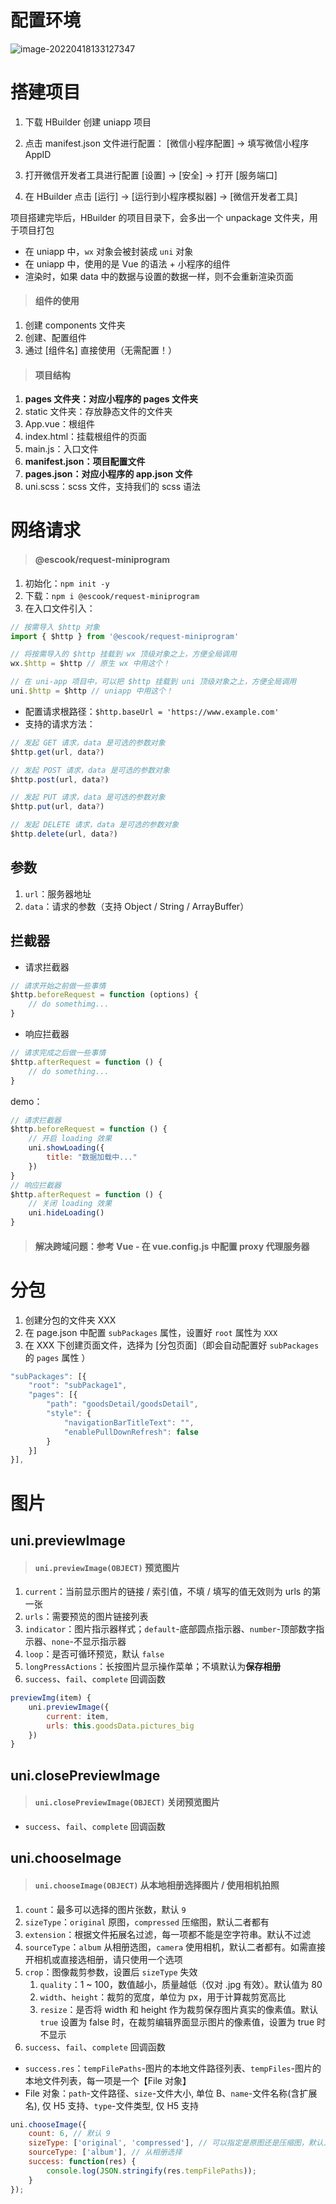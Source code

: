 # 配置环境

![image-20220418133127347](picture/16.uniapp/image-20220418133127347.png)

# 搭建项目

1. 下载 HBuilder 创建 uniapp 项目

2. 点击 manifest.json 文件进行配置：
   [微信小程序配置] → 填写微信小程序AppID
   
3. 打开微信开发者工具进行配置
   [设置] → [安全] → 打开 [服务端口]
   
4. 在 HBuilder 点击 [运行] → [运行到小程序模拟器] → [微信开发者工具]

项目搭建完毕后，HBuilder 的项目目录下，会多出一个 unpackage 文件夹，用于项目打包

- 在 uniapp 中，`wx` 对象会被封装成 `uni` 对象
- 在 uniapp 中，使用的是 Vue 的语法 + 小程序的组件
- 渲染时，如果 data 中的数据与设置的数据一样，则不会重新渲染页面

> #### 组件的使用

1. 创建 components 文件夹
2. 创建、配置组件
3. 通过 [组件名] 直接使用（无需配置！）

> #### 项目结构

1. **pages 文件夹：对应小程序的 pages 文件夹**
2. static 文件夹：存放静态文件的文件夹
3. App.vue：根组件
4. index.html：挂载根组件的页面
5. main.js：入口文件
6. **manifest.json：项目配置文件**
7. **pages.json：对应小程序的 app.json 文件**
8. uni.scss：scss 文件，支持我们的 scss 语法

# 网络请求

> #### @escook/request-miniprogram

1. 初始化：`npm init -y`
2. 下载：`npm i @escook/request-miniprogram`
3. 在入口文件引入：

```js
// 按需导入 $http 对象
import { $http } from '@escook/request-miniprogram'

// 将按需导入的 $http 挂载到 wx 顶级对象之上，方便全局调用
wx.$http = $http // 原生 wx 中用这个！

// 在 uni-app 项目中，可以把 $http 挂载到 uni 顶级对象之上，方便全局调用
uni.$http = $http // uniapp 中用这个！
```

- 配置请求根路径：`$http.baseUrl = 'https://www.example.com'`
- 支持的请求方法：

```js
// 发起 GET 请求，data 是可选的参数对象
$http.get(url, data?)

// 发起 POST 请求，data 是可选的参数对象
$http.post(url, data?)

// 发起 PUT 请求，data 是可选的参数对象
$http.put(url, data?)

// 发起 DELETE 请求，data 是可选的参数对象
$http.delete(url, data?)
```

## 参数

1. `url`：服务器地址
2. `data`：请求的参数（支持 Object / String / ArrayBuffer）

## 拦截器

- 请求拦截器

```js
// 请求开始之前做一些事情
$http.beforeRequest = function (options) {
    // do somethimg...
}
```

- 响应拦截器

```js
// 请求完成之后做一些事情
$http.afterRequest = function () {
    // do something...
}
```

demo：

```js
// 请求拦截器
$http.beforeRequest = function () {
	// 开启 loading 效果
	uni.showLoading({
		title: "数据加载中..."
	})
}
// 响应拦截器
$http.afterRequest = function () {
	// 关闭 loading 效果
	uni.hideLoading()
}
```

> #### 解决跨域问题：参考 Vue - 在 vue.config.js 中配置 proxy 代理服务器

# 分包

1. 创建分包的文件夹 XXX
2. 在 page.json 中配置 `subPackages` 属性，设置好 `root` 属性为 `XXX`
3. 在 XXX 下创建页面文件，选择为 [分包页面]（即会自动配置好 `subPackages` 的 `pages` 属性 ）

```js
"subPackages": [{
    "root": "subPackage1",
    "pages": [{
        "path": "goodsDetail/goodsDetail",
        "style": {
            "navigationBarTitleText": "",
            "enablePullDownRefresh": false
        }
    }]
}],
```

# 图片

## uni.previewImage

> #### `uni.previewImage(OBJECT)` 预览图片

1. `current`：当前显示图片的链接 / 索引值，不填 / 填写的值无效则为 urls 的第一张
2. `urls`：需要预览的图片链接列表
3. `indicator`：图片指示器样式；`default`-底部圆点指示器、`number`-顶部数字指示器、`none`-不显示指示器
4. `loop`：是否可循环预览，默认 `false`
5. `longPressActions`：长按图片显示操作菜单；不填默认为**保存相册**
6. `success`、`fail`、`complete` 回调函数

```js
previewImg(item) {
	uni.previewImage({
		current: item,
		urls: this.goodsData.pictures_big
	})
}
```

## uni.closePreviewImage

> #### `uni.closePreviewImage(OBJECT)` 关闭预览图片

- `success`、`fail`、`complete` 回调函数

## uni.chooseImage

> #### `uni.chooseImage(OBJECT)` 从本地相册选择图片 / 使用相机拍照

1. `count`：最多可以选择的图片张数，默认 `9`
2. `sizeType`：`original` 原图，`compressed` 压缩图，默认二者都有
3. `extension`：根据文件拓展名过滤，每一项都不能是空字符串。默认不过滤
4. `sourceType`：`album` 从相册选图，`camera` 使用相机，默认二者都有。如需直接开相机或直接选相册，请只使用一个选项
5. `crop`：图像裁剪参数，设置后 `sizeType` 失效
   1. `quality`：1 ~ 100，数值越小，质量越低（仅对 .jpg 有效）。默认值为 80
   2. `width`、`height`：裁剪的宽度，单位为 px，用于计算裁剪宽高比
   3. `resize`：是否将 width 和 height 作为裁剪保存图片真实的像素值。默认 `true`
      设置为 false 时，在裁剪编辑界面显示图片的像素值，设置为 true 时不显示	
6. `success`、`fail`、`complete` 回调函数

- `success.res`：`tempFilePaths`-图片的本地文件路径列表、`tempFiles`-图片的本地文件列表，每一项是一个【File 对象】
- File 对象：`path`-文件路径、`size`-文件大小, 单位 B、`name`-文件名称(含扩展名), 仅 H5 支持、`type`-文件类型, 仅 H5 支持

```js
uni.chooseImage({
	count: 6, // 默认 9
	sizeType: ['original', 'compressed'], // 可以指定是原图还是压缩图，默认二者都有
	sourceType: ['album'], // 从相册选择
	success: function(res) {
		console.log(JSON.stringify(res.tempFilePaths));
	}
});
```





